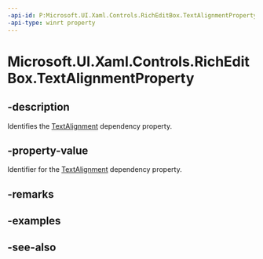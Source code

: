 ```yaml
---
-api-id: P:Microsoft.UI.Xaml.Controls.RichEditBox.TextAlignmentProperty
-api-type: winrt property
---
```


<!-- Property syntax
public Windows.UI.Xaml.DependencyProperty TextAlignmentProperty { get; }
-->

# Microsoft.UI.Xaml.Controls.RichEditBox.TextAlignmentProperty

## -description
Identifies the [TextAlignment](richeditbox_textalignment.md) dependency property.

## -property-value
Identifier for the [TextAlignment](richeditbox_textalignment.md) dependency property.

## -remarks

## -examples

## -see-also
